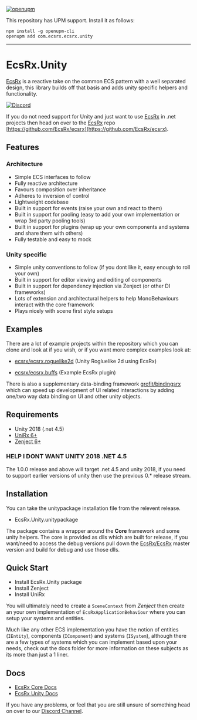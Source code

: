 [![openupm](https://img.shields.io/npm/v/com.ecsrx.ecsrx.unity?label=openupm&registry_uri=https://package.openupm.com)](https://openupm.com/packages/com.ecsrx.ecsrx.unity/)

This repository has UPM support. Install it as follows:

```
npm install -g openupm-cli
openupm add com.ecsrx.ecsrx.unity
```

----


# EcsRx.Unity

[EcsRx](https://github.com/EcsRx/ecsrx) is a reactive take on the common ECS pattern with a well separated design, this library builds off that basis and adds unity specific helpers and functionality.

[![Discord](https://img.shields.io/discord/488609938399297536.svg)](https://discord.gg/bS2rnGz)

If you do not need support for Unity and just want to use [EcsRx](https://github.com/EcsRx/ecsrx) in .net projects then head on over to the [EcsRx](https://github.com/EcsRx/ecsrx) repo [https://github.com/EcsRx/ecsrx](https://github.com/EcsRx/ecsrx).

## Features

### Architecture
- Simple ECS interfaces to follow
- Fully reactive architecture
- Favours composition over inheritance
- Adheres to inversion of control
- Lightweight codebase 
- Built in support for events (raise your own and react to them)
- Built in support for pooling (easy to add your own implementation or wrap 3rd party pooling tools)
- Built in support for plugins (wrap up your own components and systems and share them with others)
- Fully testable and easy to mock

### Unity specific
- Simple unity conventions to follow (if you dont like it, easy enough to roll your own)
- Built in support for editor viewing and editing of components
- Built in support for dependency injection via Zenject (or other DI frameworks)
- Lots of extension and architectural helpers to help MonoBehaviours interact with the core framework
- Plays nicely with scene first style setups

## Examples

There are a lot of example projects within the repository which you can clone and look at if you wish, or if you want more complex examples look at:

- [ecsrx/ecsrx.roguelike2d](https://github.com/ecsrx/ecsrx.roguelike2d) (Unity Rogluelike 2d using EcsRx)

- [ecsrx/ecsrx.buffs](https://github.com/ecsrx/ecsrx.buffs) (Example EcsRx plugin)

There is also a supplementary data-binding framework [grofit/bindingsrx](https://github.com/grofit/bindingsrx) which can speed up development of UI related interactions by adding one/two way data binding on UI and other unity objects.

## Requirements

- Unity 2018 (.net 4.5)
- [UniRx 6+](https://github.com/neuecc/UniRx)
- [Zenject 6+](https://github.com/modesttree/Zenject)

### HELP I DONT WANT UNITY 2018 .NET 4.5

The 1.0.0 release and above will target .net 4.5 and unity 2018, if you need to support earlier versions of unity then use the previous 0.* release stream.

## Installation

You can take the unitypackage installation file from the relevent release.

- EcsRx.Unity.unitypackage

The package contains a wrapper around the **Core** framework and some unity helpers. The core is provided as dlls which are built for release, if you want/need to access the debug versions pull down the [EcsRx/EcsRx](https://github.com/EcsRx/ecsrx) master version and build for debug and use those dlls.

## Quick Start

- Install EcsRx.Unity package
- Install Zenject
- Install UniRx 

You will ultimately need to create a `SceneContext` from *Zenject* then create an your own implementation of `EcsRxApplicationBehaviour` where you can setup your systems and entities.

Much like any other ECS implementation you have the notion of entities (`IEntity`), components (`IComponent`) and systems (`ISystem`), although there are a few types of systems which you can implement based upon your needs, check out the docs folder for more information on these subjects as its more than just a 1 liner.

## Docs

- [EcsRx Core Docs](https://github.com/EcsRx/ecsrx/tree/master/docs)
- [EcsRx Unity Docs](/docs)

If you have any problems, or feel that you are still unsure of something head on over to our [Discord Channel](https://discord.gg/bS2rnGz).
